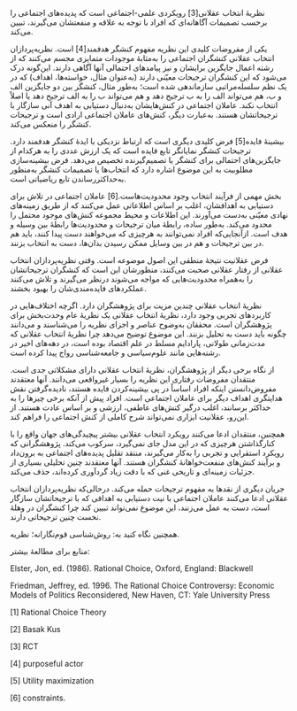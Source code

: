   نظریهٔ انتخاب عقلانی[3] رویکردی علمی-اجتماعی است که پدیده‌های اجتماعی را برحسب تصمیمات آگاهانه‌ای که افراد با توجه به علاقه و منفعتشان می‌گیرند، تبیین می‌کند.

 یکی از مفروضات کلیدی این نظریه مفهوم کنشگر هدفمند[4] است. نظریه‌پردازان انتخاب عقلانی کنشگران اجتماعی را به‌مثابهٔ موجودات متمایزی مجسم می‌کنند که از رشته اعمال جایگزین برایشان و نیز پیامدهای احتمالی آنها آگاهی دارند. این‌گونه درک می‌شود که این کنشگران ترجیحات معیّنی دارند (به‌عنوان مثال، خواسته‌ها، اهداف) که در یک نظم سلسله‌مراتبی سازماندهی شده است؛ به‌طور مثال، کنشگر بین دو جایگزین الف و ب، هم می‌تواند الف را به ب ترجیح دهد و هم می‌تواند ب را به الف ترجیح دهد یا اصلاً انتخاب نکند. عاملان اجتماعی در کنش‌هایشان به‌دنبال دستیابی به اهدف آنی سازگار با ترجیحاتشان هستند. به‌عبارت دیگر، کنش‌های عاملان اجتماعی ارادی است و ترجیحات کنشگر را منعکس می‌کند.

 بیشینهٔ فایده[5] فرض کلیدی دیگری است که ارتباط نزدیکی با ایدهٔ کنشگر هدفمند دارد. ترجیحات کنشگر نمایانگر تابع فایده است که یک ارزش عددی را به هرکدام از جایگزین‌های احتمالی برای کنشگر یا تصمیم‌گیرنده تخصیص می‌دهد. فرض بیشینه‌سازی مطلوبیت به این موضوع اشاره دارد که انتخاب‌ها یا تصمیمات کنشگر به‌منظور به‌حداکثررساندن تابع ریاضیاتی است.

 بخش مهمی از فرآیند انتخاب وجود محدودیت‌هاست.[6] عاملان اجتماعی در تلاش برای دستیابی به اهدافشان، اغلب بر اساس اطلاعاتی عمل می‌کنند که از طریق زمینه‌های نهادی معیّنی به‌دست می‌آورند. این اطلاعات و محیط مجموعه کنش‌های موجود محتمل را محدود می‌کند. به‌طور ساده، رابطهٔ میان ترجیحات و محدودیت‌ها رابطهٔ بین وسیله و هدف است. ازآنجایی‌که افراد نمی‌توانند به هرچیزی که می‌خواهند دست پیدا کنند، باید هم در بین ترجیحات و هم در بین وسایل ممکن رسیدن بدان‌ها، دست به انتخاب بزنند.

 فرض عقلانیت نتیجهٔ منطقی این اصول موضوعه است. وقتی نظریه‌پردازان انتخاب عقلانی از رفتار عقلانی صحبت می‌کنند، منظورشان این است که کنشگران ترجیحاتشان را به‌همراه محدودیت‌هایی که مواجه می‌شوند درنظر می‌گیرند و تلاش می‌کنند عملکردهای فایده‌مندی‌شان را بهبود بخشند.

نظریهٔ انتخاب عقلانی چندین مزیت برای پژوهشگران دارد. اگرچه اختلاف‌هایی در کاربردهای تجربی وجود دارد، نظریهٔ انتخاب عقلانی یک نظریهٔ عام وحدت‌بخش برای پژوهشگران است. محققان به‌وضوح عناصر و اجزای نظریه را می‌شناسند و می‌دانند چگونه باید دست به تحلیل بزنند. این موضوع توضیح می‌دهد چرا نظریهٔ انتخاب عقلانی که مدت‌زمانی طولانی، پارادایم مسلط در علم اقتصاد بوده است، در دهه‌های اخیر در رشته‌هایی مانند علوم‌سیاسی و جامعه‌شناسی رواج پیدا کرده است.

از نگاه برخی دیگر از پژوهشگران، نظریهٔ انتخاب عقلانی دارای مشکلاتی جدی است. منتقدان مفروضات رفتاری این نظریه را بسیار غیرواقعی می‌دانند. آنها معتقدند مفروض‌دانستن اینکه افراد اساساً در پی بیشینه‌کردن فایده هستند، نادیده‌گرفتن نقش هدایتگری اهداف دیگر برای عاملان اجتماعی است. افراد پیش از آنکه برخی چیزها را به حداکثر برسانند، اغلب درگیر کنش‌های عاطفی، ارزشی و بر اساس عادت هستند. از این‌رو، عقلانیت ابزاری نمی‌تواند شرح کاملی از کنش اجتماعی را فراهم کند.

همچنین، منتقدان ادعا می‌کنند رویکرد انتخاب عقلانی بیشتر پیچیدگی‌های جهان واقع را با کنارگذاشتن هرچیزی که در این مدل جای نمی‌گیرد، سرکوب می‌کند. پژوهشگرانی که رویکرد استقرایی و تجربی را به‌کار می‌گیرند، منتقد تقلیل پدیده‌های اجتماعی به برون‌داد و برآیند کنش‌های منفعت‌خواهانهٔ کنشگران هستند. آنها معتقدند چنین تحلیلی بسیاری از جزئیات زمینه‌ای و تاریخی غنی که با دقت زیاد گردآوری کرده‌اند، حذف می‌کند.

جریان دیگری از نقدها به مفهوم ترجیحات حمله می‌کند. درحالی‌که نظریه‌پردازان انتخاب عقلانی ادعا می‌کنند عاملان اجتماعی با نیت دستیابی به اهدافی که با ترجیحاتشان سازگار است، دست به عمل می‌زنند، این موضوع نمی‌تواند تبیین کند چرا کنشگران در وهلهٔ نخست چنین ترجیحاتی دارند.

همچنین نگاه کنید به: روش‌شناسی قوم‌نگارانه؛ نظریه.

منابع برای مطالعهٔ بیشتر:

Elster, Jon, ed. (1986). Rational Choice, Oxford, England: Blackwell

Friedman, Jeffrey, ed. 1996. The Rational Choice Controversy: Economic Models of Politics Reconsidered, New Haven, CT: Yale University Press

[1] Rational Choice Theory

[2] Basak Kus 

[3] RCT

[4] purposeful actor 

[5] Utility maximization

[6] constraints.

 

 